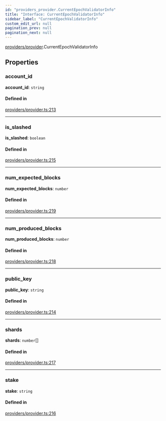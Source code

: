 ```yaml
---
id: "providers_provider.CurrentEpochValidatorInfo"
title: "Interface: CurrentEpochValidatorInfo"
sidebar_label: "CurrentEpochValidatorInfo"
custom_edit_url: null
pagination_prev: null
pagination_next: null
---
```


[providers/provider](../modules/providers_provider.md).CurrentEpochValidatorInfo

## Properties

### account\_id

 **account\_id**: `string`

#### Defined in

[providers/provider.ts:213](https://github.com/maxhr/near--near-api-js/blob/d8efa7d5/packages/near-api-js/src/providers/provider.ts#L213)

___

### is\_slashed

 **is\_slashed**: `boolean`

#### Defined in

[providers/provider.ts:215](https://github.com/maxhr/near--near-api-js/blob/d8efa7d5/packages/near-api-js/src/providers/provider.ts#L215)

___

### num\_expected\_blocks

 **num\_expected\_blocks**: `number`

#### Defined in

[providers/provider.ts:219](https://github.com/maxhr/near--near-api-js/blob/d8efa7d5/packages/near-api-js/src/providers/provider.ts#L219)

___

### num\_produced\_blocks

 **num\_produced\_blocks**: `number`

#### Defined in

[providers/provider.ts:218](https://github.com/maxhr/near--near-api-js/blob/d8efa7d5/packages/near-api-js/src/providers/provider.ts#L218)

___

### public\_key

 **public\_key**: `string`

#### Defined in

[providers/provider.ts:214](https://github.com/maxhr/near--near-api-js/blob/d8efa7d5/packages/near-api-js/src/providers/provider.ts#L214)

___

### shards

 **shards**: `number`[]

#### Defined in

[providers/provider.ts:217](https://github.com/maxhr/near--near-api-js/blob/d8efa7d5/packages/near-api-js/src/providers/provider.ts#L217)

___

### stake

 **stake**: `string`

#### Defined in

[providers/provider.ts:216](https://github.com/maxhr/near--near-api-js/blob/d8efa7d5/packages/near-api-js/src/providers/provider.ts#L216)
